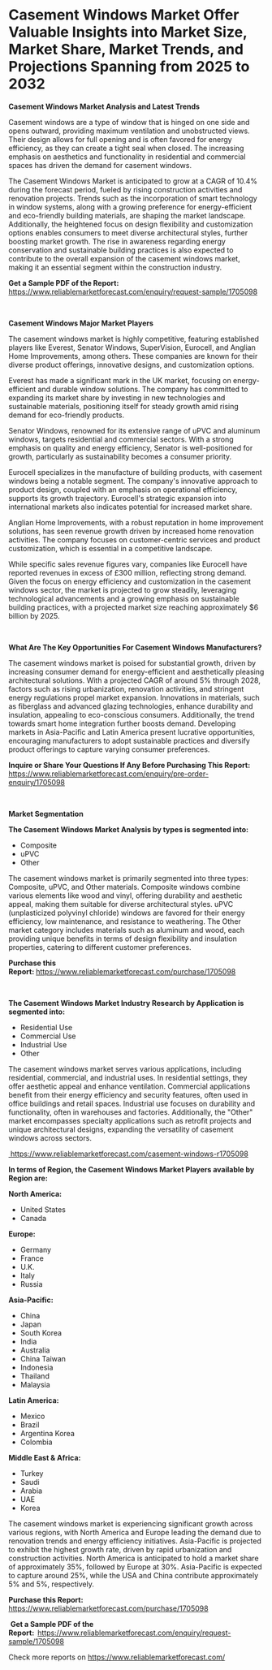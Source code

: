 <p><h1>Casement Windows Market Offer Valuable Insights into Market Size, Market Share, Market Trends, and Projections Spanning from 2025 to 2032</h1></p><p><strong>Casement Windows Market Analysis and Latest Trends</strong></p>
<p><p>Casement windows are a type of window that is hinged on one side and opens outward, providing maximum ventilation and unobstructed views. Their design allows for full opening and is often favored for energy efficiency, as they can create a tight seal when closed. The increasing emphasis on aesthetics and functionality in residential and commercial spaces has driven the demand for casement windows.</p><p>The Casement Windows Market is anticipated to grow at a CAGR of 10.4% during the forecast period, fueled by rising construction activities and renovation projects. Trends such as the incorporation of smart technology in window systems, along with a growing preference for energy-efficient and eco-friendly building materials, are shaping the market landscape. Additionally, the heightened focus on design flexibility and customization options enables consumers to meet diverse architectural styles, further boosting market growth. The rise in awareness regarding energy conservation and sustainable building practices is also expected to contribute to the overall expansion of the casement windows market, making it an essential segment within the construction industry.</p></p>
<p><strong>Get a Sample PDF of the Report:&nbsp;</strong> <a href="https://www.reliablemarketforecast.com/enquiry/request-sample/1705098?utm_campaign=1906&utm_medium=2&utm_source=Github&utm_content=ia&utm_term=09012025&utm_id=casement-windows">https://www.reliablemarketforecast.com/enquiry/request-sample/1705098</a></p>
<p>&nbsp;</p>
<p><strong>Casement Windows Major Market Players</strong></p>
<p><p>The casement windows market is highly competitive, featuring established players like Everest, Senator Windows, SuperVision, Eurocell, and Anglian Home Improvements, among others. These companies are known for their diverse product offerings, innovative designs, and customization options.</p><p>Everest has made a significant mark in the UK market, focusing on energy-efficient and durable window solutions. The company has committed to expanding its market share by investing in new technologies and sustainable materials, positioning itself for steady growth amid rising demand for eco-friendly products.</p><p>Senator Windows, renowned for its extensive range of uPVC and aluminum windows, targets residential and commercial sectors. With a strong emphasis on quality and energy efficiency, Senator is well-positioned for growth, particularly as sustainability becomes a consumer priority.</p><p>Eurocell specializes in the manufacture of building products, with casement windows being a notable segment. The company's innovative approach to product design, coupled with an emphasis on operational efficiency, supports its growth trajectory. Eurocell's strategic expansion into international markets also indicates potential for increased market share.</p><p>Anglian Home Improvements, with a robust reputation in home improvement solutions, has seen revenue growth driven by increased home renovation activities. The company focuses on customer-centric services and product customization, which is essential in a competitive landscape.</p><p>While specific sales revenue figures vary, companies like Eurocell have reported revenues in excess of £300 million, reflecting strong demand. Given the focus on energy efficiency and customization in the casement windows sector, the market is projected to grow steadily, leveraging technological advancements and a growing emphasis on sustainable building practices, with a projected market size reaching approximately $6 billion by 2025.</p></p>
<p>&nbsp;</p>
<p><strong>What Are The Key Opportunities For Casement Windows Manufacturers?</strong></p>
<p><p>The casement windows market is poised for substantial growth, driven by increasing consumer demand for energy-efficient and aesthetically pleasing architectural solutions. With a projected CAGR of around 5% through 2028, factors such as rising urbanization, renovation activities, and stringent energy regulations propel market expansion. Innovations in materials, such as fiberglass and advanced glazing technologies, enhance durability and insulation, appealing to eco-conscious consumers. Additionally, the trend towards smart home integration further boosts demand. Developing markets in Asia-Pacific and Latin America present lucrative opportunities, encouraging manufacturers to adopt sustainable practices and diversify product offerings to capture varying consumer preferences.</p></p>
<p><strong>Inquire or Share Your Questions If Any Before Purchasing This Report:</strong> <a href="https://www.reliablemarketforecast.com/enquiry/pre-order-enquiry/1705098?utm_campaign=1906&utm_medium=2&utm_source=Github&utm_content=ia&utm_term=09012025&utm_id=casement-windows">https://www.reliablemarketforecast.com/enquiry/pre-order-enquiry/1705098</a></p>
<p>&nbsp;</p>
<p><strong>Market Segmentation</strong></p>
<p><strong>The Casement Windows Market Analysis by types is segmented into:</strong></p>
<p><ul><li>Composite</li><li>uPVC</li><li>Other</li></ul></p>
<p><p>The casement windows market is primarily segmented into three types: Composite, uPVC, and Other materials. Composite windows combine various elements like wood and vinyl, offering durability and aesthetic appeal, making them suitable for diverse architectural styles. uPVC (unplasticized polyvinyl chloride) windows are favored for their energy efficiency, low maintenance, and resistance to weathering. The Other market category includes materials such as aluminum and wood, each providing unique benefits in terms of design flexibility and insulation properties, catering to different customer preferences.</p></p>
<p><strong>Purchase this Report:&nbsp;</strong><a href="https://www.reliablemarketforecast.com/purchase/1705098?utm_campaign=1906&utm_medium=2&utm_source=Github&utm_content=ia&utm_term=09012025&utm_id=casement-windows">https://www.reliablemarketforecast.com/purchase/1705098</a></p>
<p>&nbsp;</p>
<p><strong>The Casement Windows Market Industry Research by Application is segmented into:</strong></p>
<p><ul><li>Residential Use</li><li>Commercial Use</li><li>Industrial Use</li><li>Other</li></ul></p>
<p><p>The casement windows market serves various applications, including residential, commercial, and industrial uses. In residential settings, they offer aesthetic appeal and enhance ventilation. Commercial applications benefit from their energy efficiency and security features, often used in office buildings and retail spaces. Industrial use focuses on durability and functionality, often in warehouses and factories. Additionally, the "Other" market encompasses specialty applications such as retrofit projects and unique architectural designs, expanding the versatility of casement windows across sectors.</p></p>
<p><a href="https://www.reliablemarketforecast.com/casement-windows-r1705098?utm_campaign=1906&utm_medium=2&utm_source=Github&utm_content=ia&utm_term=09012025&utm_id=casement-windows">&nbsp;https://www.reliablemarketforecast.com/casement-windows-r1705098</a></p>
<p><strong>In terms of Region, the Casement Windows Market Players available by Region are:</strong></p>
<p>
    <p> <strong> North America: </strong>
        <ul>
            <li>United States</li>
            <li>Canada</li>
        </ul>
        </p> 
    <p> <strong> Europe: </strong>
        <ul>
            <li>Germany</li>
            <li>France</li>
            <li>U.K.</li>
            <li>Italy</li>
            <li>Russia</li>
        </ul>
        </p> 
    <p> <strong> Asia-Pacific: </strong>
        <ul>
            <li>China</li>
            <li>Japan</li>
            <li>South Korea</li>
            <li>India</li>
            <li>Australia</li>
            <li>China Taiwan</li>
            <li>Indonesia</li>
            <li>Thailand</li>
            <li>Malaysia</li>
        </ul>
        </p> 
    <p> <strong> Latin America: </strong>
        <ul>
            <li>Mexico</li>
            <li>Brazil</li>
            <li>Argentina Korea</li>
            <li>Colombia</li>
        </ul>
        </p> 
    <p> <strong> Middle East & Africa: </strong>
        <ul>
            <li>Turkey</li>
            <li>Saudi</li>
            <li>Arabia</li>
            <li>UAE</li>
            <li>Korea</li>
        </ul>
    </p>
    </p>
<p><p>The casement windows market is experiencing significant growth across various regions, with North America and Europe leading the demand due to renovation trends and energy efficiency initiatives. Asia-Pacific is projected to exhibit the highest growth rate, driven by rapid urbanization and construction activities. North America is anticipated to hold a market share of approximately 35%, followed by Europe at 30%. Asia-Pacific is expected to capture around 25%, while the USA and China contribute approximately 5% and 5%, respectively.</p></p>
<p><strong>Purchase this Report: </strong><a href="https://www.reliablemarketforecast.com/purchase/1705098?utm_campaign=1906&utm_medium=2&utm_source=Github&utm_content=ia&utm_term=09012025&utm_id=casement-windows">https://www.reliablemarketforecast.com/purchase/1705098</a></p>
<p>&nbsp;<strong>Get a Sample PDF of the Report:&nbsp;&nbsp;</strong><a href="https://www.reliablemarketforecast.com/enquiry/request-sample/1705098?utm_campaign=1906&utm_medium=2&utm_source=Github&utm_content=ia&utm_term=09012025&utm_id=casement-windows">https://www.reliablemarketforecast.com/enquiry/request-sample/1705098</a></p>
<p><strong></strong></p>
<p>Check more reports on <a href="https://www.reliablemarketforecast.com/?utm_campaign=1906&utm_medium=2&utm_source=Github&utm_content=ia&utm_term=09012025&utm_id=casement-windows">https://www.reliablemarketforecast.com/</a></p>